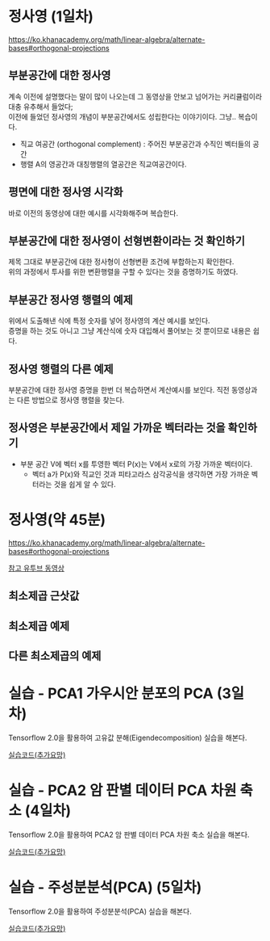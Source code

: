 # 정사영 (1일차)

https://ko.khanacademy.org/math/linear-algebra/alternate-bases#orthogonal-projections

## 부분공간에 대한 정사영

계속 이전에 설명했다는 말이 많이 나오는데 그 동영상을 안보고 넘어가는 커리큘럼이라 대충 유추해서 들었다;\
이전에 들었던 정사영의 개념이 부분공간에서도 성립한다는 이야기이다. 그냥.. 복습이다.

+ 직교 여공간 (orthogonal complement) : 주어진 부분공간과 수직인 벡터들의 공간
+ 행렬 A의 영공간과 대칭행렬의 열공간은 직교여공간이다.

## 평면에 대한 정사영 시각화

바로 이전의 동영상에 대한 예시를 시각화해주며 복습한다.

## 부분공간에 대한 정사영이 선형변환이라는 것 확인하기

제목 그대로 부분공간에 대한 정사형이 선형변환 조건에 부합하는지 확인한다.\
위의 과정에서 투사를 위한 변환행렬을 구할 수 있다는 것을 증명하기도 하였다.

## 부분공간 정사영 행렬의 예제

위에서 도출해낸 식에 특정 숫자를 넣어 정사영의 계산 예시를 보인다.\
증명을 하는 것도 아니고 그냥 계산식에 숫자 대입해서 풀어보는 것 뿐이므로 내용은 쉽다.

## 정사영 행렬의 다른 예제

부분공간에 대한 정사영 증명을 한번 더 복습하면서 계산예시를 보인다.
직전 동영상과는 다른 방법으로 정사영 행렬을 찾는다.

## 정사영은 부분공간에서 제일 가까운 벡터라는 것을 확인하기

+ 부분 공간 V에 벡터 x를 투영한 벡터 P(x)는 V에서 x로의 가장 가까운 벡터이다.
  + 벡터 a가 P(x)와 직교인 것과 피타고라스 삼각공식을 생각하면 가장 가까운 벡터라는 것을 쉽게 알 수 있다.

# 정사영(약 45분)

https://ko.khanacademy.org/math/linear-algebra/alternate-bases#orthogonal-projections

[참고 유투브 동영상](https://www.youtube.com/watch?v=jNwf-JUGWgg)



## 최소제곱 근삿값



## 최소제곱 예제



## 다른 최소제곱의 예제



# 실습 - PCA1 가우시안 분포의 PCA (3일차)

Tensorflow 2.0을 활용하여 고유값 분해(Eigendecomposition) 실습을 해본다.

[실습코드(추가요망)]()

# 실습 - PCA2 암 판별 데이터 PCA 차원 축소 (4일차)

Tensorflow 2.0을 활용하여 PCA2 암 판별 데이터 PCA 차원 축소 실습을 해본다.

[실습코드(추가요망)]()

# 실습 - 주성분분석(PCA) (5일차)

Tensorflow 2.0을 활용하여 주성분분석(PCA) 실습을 해본다.

[실습코드(추가요망)]()
